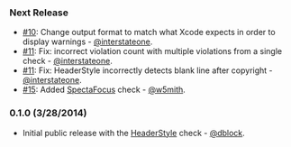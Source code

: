 ### Next Release

* [#10](https://github.com/dblock/obcd/pull/10): Change output format to match what Xcode expects in order to display warnings - [@interstateone](https://github.com/interstateone).
* [#11](https://github.com/dblock/obcd/pull/11): Fix: incorrect violation count with multiple violations from a single check - [@interstateone](https://github.com/interstateone).
* [#11](https://github.com/dblock/obcd/pull/11): Fix: HeaderStyle incorrectly detects blank line after copyright - [@interstateone](https://github.com/interstateone).
* [#15](https://github.com/dblock/obcd/pull/15): Added [SpectaFocus](docs/checks/SpectaFocus.md) check - [@w5mith](https://github.com/w5mith).

### 0.1.0 (3/28/2014)

* Initial public release with the [HeaderStyle](docs/checks/HeaderStyle.md) check - [@dblock](https://github.com/dblock).
